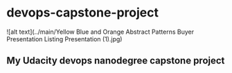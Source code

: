 # devops-capstone-project
![alt text](../main/Yellow Blue and Orange Abstract Patterns Buyer Presentation Listing Presentation (1).jpg)
## My Udacity devops nanodegree capstone project
